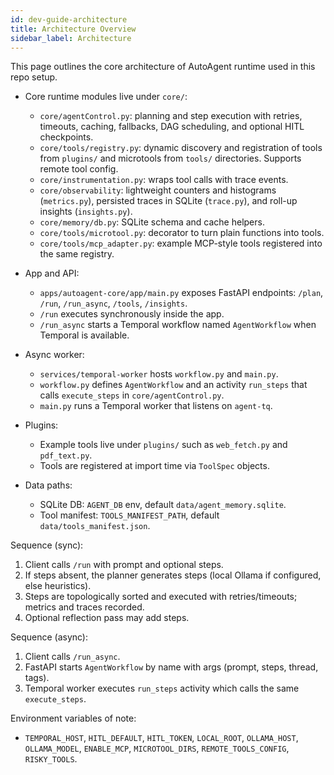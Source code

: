 ```yaml
---
id: dev-guide-architecture
title: Architecture Overview
sidebar_label: Architecture
---
```


This page outlines the core architecture of AutoAgent runtime used in this repo setup.

- Core runtime modules live under `core/`:
  - `core/agentControl.py`: planning and step execution with retries, timeouts, caching, fallbacks, DAG scheduling, and optional HITL checkpoints.
  - `core/tools/registry.py`: dynamic discovery and registration of tools from `plugins/` and microtools from `tools/` directories. Supports remote tool config.
  - `core/instrumentation.py`: wraps tool calls with trace events.
  - `core/observability`: lightweight counters and histograms (`metrics.py`), persisted traces in SQLite (`trace.py`), and roll-up insights (`insights.py`).
  - `core/memory/db.py`: SQLite schema and cache helpers.
  - `core/tools/microtool.py`: decorator to turn plain functions into tools.
  - `core/tools/mcp_adapter.py`: example MCP-style tools registered into the same registry.

- App and API:
  - `apps/autoagent-core/app/main.py` exposes FastAPI endpoints: `/plan`, `/run`, `/run_async`, `/tools`, `/insights`.
  - `/run` executes synchronously inside the app.
  - `/run_async` starts a Temporal workflow named `AgentWorkflow` when Temporal is available.

- Async worker:
  - `services/temporal-worker` hosts `workflow.py` and `main.py`.
  - `workflow.py` defines `AgentWorkflow` and an activity `run_steps` that calls `execute_steps` in `core/agentControl.py`.
  - `main.py` runs a Temporal worker that listens on `agent-tq`.

- Plugins:
  - Example tools live under `plugins/` such as `web_fetch.py` and `pdf_text.py`.
  - Tools are registered at import time via `ToolSpec` objects.

- Data paths:
  - SQLite DB: `AGENT_DB` env, default `data/agent_memory.sqlite`.
  - Tool manifest: `TOOLS_MANIFEST_PATH`, default `data/tools_manifest.json`.

Sequence (sync):
1. Client calls `/run` with prompt and optional steps.
2. If steps absent, the planner generates steps (local Ollama if configured, else heuristics).
3. Steps are topologically sorted and executed with retries/timeouts; metrics and traces recorded.
4. Optional reflection pass may add steps.

Sequence (async):
1. Client calls `/run_async`.
2. FastAPI starts `AgentWorkflow` by name with args (prompt, steps, thread, tags).
3. Temporal worker executes `run_steps` activity which calls the same `execute_steps`.

Environment variables of note:
- `TEMPORAL_HOST`, `HITL_DEFAULT`, `HITL_TOKEN`, `LOCAL_ROOT`, `OLLAMA_HOST`, `OLLAMA_MODEL`, `ENABLE_MCP`, `MICROTOOL_DIRS`, `REMOTE_TOOLS_CONFIG`, `RISKY_TOOLS`.